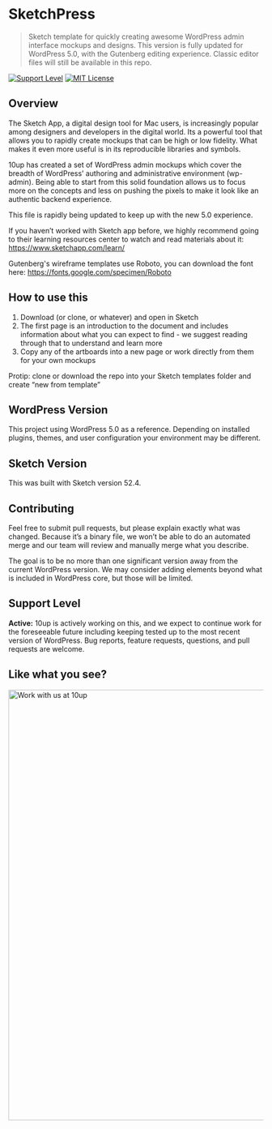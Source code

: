 # SketchPress

> Sketch template for quickly creating awesome WordPress admin interface mockups and designs. This version is fully updated for WordPress 5.0, with the Gutenberg editing experience. Classic editor files will still be available in this repo.

[![Support Level](https://img.shields.io/badge/support-active-green.svg)](#support-level) [![MIT License](https://img.shields.io/github/license/10up/SketchPress.svg)](https://github.com/10up/SketchPress/blob/develop/LICENSE.md)


## Overview

The Sketch App, a digital design tool for Mac users, is increasingly popular among designers and developers in the digital world. Its a powerful tool that allows you to rapidly create mockups that can be high or low fidelity. What makes it even more useful is in its reproducible libraries and symbols.

10up has created a set of WordPress admin mockups which cover the breadth of WordPress’ authoring and administrative environment (wp-admin). Being able to start from this solid foundation allows us to focus more on the concepts and less on pushing the pixels to make it look like an authentic backend experience.  

This file is rapidly being updated to keep up with the new 5.0 experience. 

If you haven’t worked with Sketch app before, we highly recommend going to their learning resources center to watch and read materials about it: https://www.sketchapp.com/learn/

Gutenberg's wireframe templates use Roboto, you can download the font here:
https://fonts.google.com/specimen/Roboto

## How to use this

1. Download (or clone, or whatever) and open in Sketch
2. The first page is an introduction to the document and includes information about what you can expect to find - we suggest reading through that to understand and learn more
3. Copy any of the artboards into a new page or work directly from them for your own mockups

Protip: clone or download the repo into your Sketch templates folder and create “new from template”

## WordPress Version

This project using WordPress 5.0 as a reference. Depending on installed plugins, themes, and user configuration your environment may be different.

## Sketch Version

This was built with Sketch version 52.4.

## Contributing

Feel free to submit pull requests, but please explain exactly what was changed. Because it’s a binary file, we won’t be able to do an automated merge and our team will review and manually merge what you describe.

The goal is to be no more than one significant version away from the current WordPress version. We may consider adding elements beyond what is included in WordPress core, but those will be limited.

## Support Level

**Active:** 10up is actively working on this, and we expect to continue work for the foreseeable future including keeping tested up to the most recent version of WordPress.  Bug reports, feature requests, questions, and pull requests are welcome.

## Like what you see?

<a href="http://10up.com/contact/"><img src="https://10updotcom-wpengine.s3.amazonaws.com/uploads/2016/10/10up-Github-Banner.png" width="850" alt="Work with us at 10up"></a>
